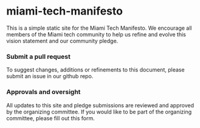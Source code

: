 # miami-tech-manifesto

This is a simple static site for the Miami Tech Manifesto. We encourage all members of the Miami tech community to help us refine and evolve this vision statement and our community pledge.

### Submit a pull request
To suggest changes, additions or refinements to this document, please submit an issue in our github repo. 

### Approvals and oversight
All updates to this site and pledge submissions are reviewed and approved by the organizing committee. If you would like to be part of the organizing committee, please fill out this form.
